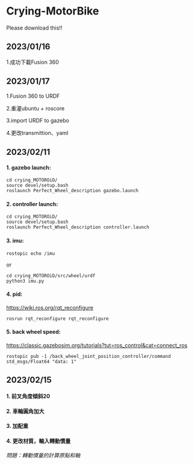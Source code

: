 # Crying-MotorBike

Please download this!!

## 2023/01/16
1.成功下載Fusion 360

## 2023/01/17 
1.Fusion 360 to URDF

2.重灌ubuntu + roscore

3.import URDF to gazebo

4.更改transmittion、yaml

## 2023/02/11 

#### 1. gazebo launch:

    cd crying_MOTOROiD/
    source devel/setup.bash
    roslaunch Perfect_Wheel_description gazebo.launch
    
#### 2. controller launch:

    cd crying_MOTOROiD/
    source devel/setup.bash
    roslaunch Perfect_Wheel_description controller.launch
    
#### 3. imu:

    rostopic echo /imu
    
or
    
    cd crying_MOTOROiD/src/wheel/urdf
    python3 imu.py
    
#### 4. pid:
https://wiki.ros.org/rqt_reconfigure

    rosrun rqt_reconfigure rqt_reconfigure
    
#### 5. back wheel speed:
https://classic.gazebosim.org/tutorials?tut=ros_control&cat=connect_ros

    rostopic pub -1 /back_wheel_joint_position_controller/command std_msgs/Float64 "data: 1"
    
## 2023/02/15 

#### 1. 前叉角度傾斜20

#### 2. 車輪圓角加大

#### 3. 加配重

#### 4. 更改材質，輸入轉動慣量

*問題：轉動慣量的計算原點和軸*







    
